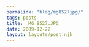 ```yaml
---
permalink: "blog/mg8527jpg/"
tags: posts
title: _MG_8527.JPG
date: 2009-12-22
layout: layouts/post.njk
---
```


